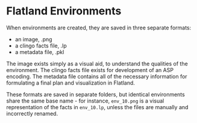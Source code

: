 # Flatland Environments

When environments are created, they are saved in three separate formats:
* an image, .png
* a clingo facts file, .lp
* a metadata file, .pkl

The image exists simply as a visual aid, to understand the qualities of the environment. The clingo facts file exists for development of an ASP encoding. The metadata file contains all of the necessary information for formulating a final plan and visualization in Flatland.

These formats are saved in separate folders, but identical environments share the same base name - for instance, `env_10.png` is a visual representation of the facts in `env_10.lp`, unless the files are manually and incorrectly renamed.
